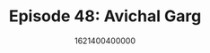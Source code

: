 ---
templateKey: podcast-episode
public: true
url: podcast/episode-48-avichal-garg
title: " Episode 48: Avichal Garg "
description:  Listen to a new episode of Priv8 Podcast! Derek E. Silva joins Avichal Garg, Co-founder and Partner at Electric Capital, an early-stage venture firm. A great conversation on the rise of the creator economy, privacy-first technologies, and the future of programmable money. 
date: 1621400400000
featuredimage: /img/podcast/P8PGuestCard_AvichalGarg.jpg
socialimage: https://www.orchid.com/img/podcast/P8PEpisode_AvichalGarg.png
platformurls:
 - https://podcasts.apple.com/us/podcast/creator-economy-future-programmable-money-avichal-garg/id1516705670?i=1000522371298
 - https://open.spotify.com/episode/178h7QoAA4v9QIP22gQNkW
 - https://podcasts.google.com/feed/aHR0cHM6Ly9mb2xsb3d0aGV3aGl0ZXJhYmJpdC5saWJzeW4uY29tL3Jzcw/episode/NDk5ODQ1NWYtYzFlNS00MzkwLTgzZjUtZGZiZjg0YzQ2Yjc5
 - 
 - https://castbox.fm/episode/The-Creator-Economy-and-the-Future-of-Programmable-Money-with-Avichal-Garg-id2954358-id383925108
 - 
 - https://tunein.com/podcasts/Technology-Podcasts/Follow-the-White-Rabbit-p1330281/?topicId=163169260
---